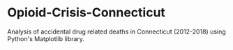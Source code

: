 # Opioid-Crisis-Connecticut
Analysis of accidental drug related deaths in Connecticut (2012-2018) using Python's Matplotlib library.
